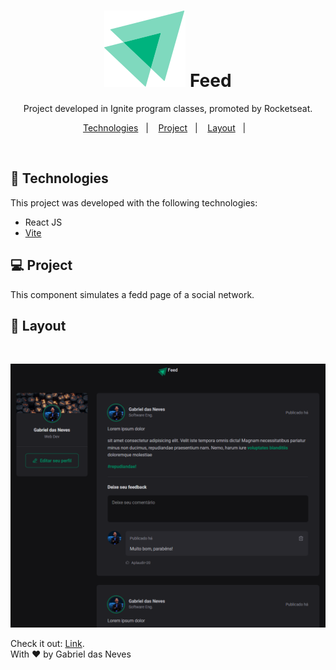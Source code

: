 <h1 align="center"> <img src="src\assets\Ignite-logo.svg" /> Feed </h1>



<p align="center">
Project developed in Ignite program classes, promoted by Rocketseat.
</p>

<p align="center">
  <a href="#Technologies">Technologies</a>&nbsp;&nbsp;&nbsp;|&nbsp;&nbsp;&nbsp;
  <a href="#Project">Project</a>&nbsp;&nbsp;&nbsp;|&nbsp;&nbsp;&nbsp;
  <a href="#Layout">Layout</a>&nbsp;&nbsp;&nbsp;|&nbsp;&nbsp;&nbsp;
</p>

<br>

## 🚀 Technologies

This project was developed with the following technologies:

- React JS
- [Vite](https://vitejs.dev/)


## 💻 Project

This component simulates a fedd page of a social network.

## 🔖 Layout

<br>

<p align="center">
  <img alt="default card pattern" src="https://github.com/gabrieldasneves/Ignite_Projects/blob/main/IgniteFeed/src/assets/print_screen.png?raw=true">
</p>

Check it out: [Link](https://credit-card-sys-interface.vercel.app/).
<br>
With ♥ by Gabriel das Neves